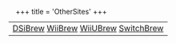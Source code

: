 +++
title = 'OtherSites'
+++

<div style="margin: -.3em -1em -1em -1em;">

|                                                                                                                                 |
|---------------------------------------------------------------------------------------------------------------------------------|
| [DSiBrew](http://dsibrew.org) [WiiBrew](http://wiibrew.org) [WiiUBrew](http://wiiubrew.org) [SwitchBrew](http://switchbrew.org) |

</div>